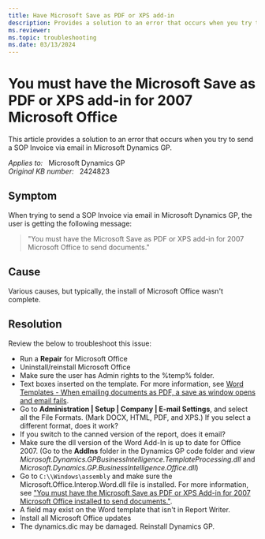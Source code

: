 ```yaml
---
title: Have Microsoft Save as PDF or XPS add-in
description: Provides a solution to an error that occurs when you try to send a SOP Invoice via email in Microsoft Dynamics GP.
ms.reviewer:
ms.topic: troubleshooting
ms.date: 03/13/2024
---
```

# You must have the Microsoft Save as PDF or XPS add-in for 2007 Microsoft Office

This article provides a solution to an error that occurs when you try to send a SOP Invoice via email in Microsoft Dynamics GP.

_Applies to:_ &nbsp; Microsoft Dynamics GP  
_Original KB number:_ &nbsp; 2424823

## Symptom

When trying to send a SOP Invoice via email in Microsoft Dynamics GP, the user is getting the following message:

> "You must have the Microsoft Save as PDF or XPS add-in for 2007 Microsoft Office to send documents."

## Cause

Various causes, but typically, the install of Microsoft Office wasn't complete.  

## Resolution

Review the below to troubleshoot this issue:

- Run a **Repair** for Microsoft Office
- Uninstall/reinstall Microsoft Office
- Make sure the user has Admin rights to the %temp% folder.
- Text boxes inserted on the template. For more information, see [Word Templates - When emailing documents as PDF, a save as window opens and email fails](https://community.dynamics.com/blogs/post/?postid=720a8a45-c2f5-4eda-af83-6a0ef8d08618).
- Go to **Administration | Setup | Company | E-mail Settings**, and select all the File Formats. (Mark DOCX, HTML, PDF, and XPS.)  If you select a different format, does it work?
- If you switch to the canned version of the report, does it email?
- Make sure the dll version of the Word Add-In is up to date for Office 2007.  (Go to the **AddIns** folder in the Dynamics GP code folder and view *Microsoft.Dynamics.GPBusinessIntelligence.TemplateProcessing.dll* and *Microsoft.Dynamics.GP.BusinessIntelligence.Office.dll*)
- Go to `C:\\Windows\assembly` and make sure the Microsoft.Office.Interop.Word.dll file is installed.  For more information, see ["You must have the Microsoft Save as PDF or XPS Add-in for 2007 Microsoft Office installed to send documents."](https://community.dynamics.com/blogs/post/?postid=72eb5136-5f92-4abd-ba43-6dd9a0cb3eaf).
- A field may exist on the Word template that isn't in Report Writer.
- Install all Microsoft Office updates
- The dynamics.dic may be damaged. Reinstall Dynamics GP.
